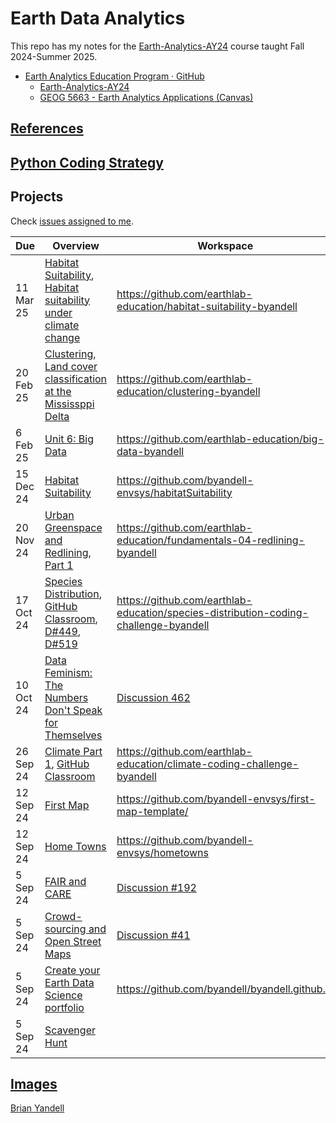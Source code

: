 # Earth Data Analytics

This repo has my notes for the
[Earth-Analytics-AY24](https://github.com/earthlab-education/Earth-Analytics-AY24)
course taught Fall 2024-Summer 2025.

* [Earth Analytics Education Program · GitHub](https://github.com/earthlab-education)
  * [Earth-Analytics-AY24](https://github.com/earthlab-education/Earth-Analytics-AY24)
  * [GEOG 5663 - Earth Analytics Applications (Canvas)](https://canvas.colorado.edu/courses/115453) 
  
## [References](references.md)

## [Python Coding Strategy](https://github.com/byandell-envsys/landmapy/blob/main/strategy.md)

## Projects

Check
[issues assigned to me](https://github.com/earthlab-education/Earth-Analytics-AY24/issues?q=is%3Aopen+assignee%3A%40me).

| Due | Overview | Workspace | Outcome | Code |
| ---- | -------- | --------- | ----- | ----- |
| 11 Mar 25 | [Habitat Suitability](https://classroom.github.com/assignment-invitations/c4d50156e9d2e8856e14147204bd90b2/status), [Habitat suitability under climate change](https://cu-esiil-edu.github.io/esiil-learning-portal/foundations/notebooks/13-habitat-climate-change/climate.html) | <https://github.com/earthlab-education/habitat-suitability-byandell> | [climate.md](https://github.com/earthlab-education/habitat-suitability-byandell/blob/main/climate.md)
| 20 Feb 25 | [Clustering](https://classroom.github.com/assignment-invitations/a7ed9f7ee1826ed55ffcaa9508d31a29/status), [Land cover classification at the Mississppi Delta](https://cu-esiil-edu.github.io/esiil-learning-portal/foundations/notebooks/12-clustering/clustering.html) | <https://github.com/earthlab-education/clustering-byandell> | [clustering.md](https://github.com/earthlab-education/clustering-byandell/blob/main/clustering.md) |
| 6 Feb 25 | [Unit 6: Big Data](https://cu-esiil-edu.github.io/esiil-learning-portal/foundations/notebooks/11-big-data/big-data.html) | <https://github.com/earthlab-education/big-data-byandell> | [big-data.md](https://github.com/earthlab-education/big-data-byandell/blob/main/big-data.md) |
| 15 Dec 24 | [Habitat Suitability](https://github.com/earthlab-education/Earth-Analytics-AY24/issues/603) | <https://github.com/byandell-envsys/habitatSuitability> | [EarthDataAnalytics/#habitat-project](https://byandell.github.io/ESIIL/EarthDataAnalytics/#habitat-project) | [landmapy Python Package](https://github.com/byandell-envsys/landmapy), [buffalo.md](https://github.com/byandell-envsys/habitatSuitability/blob/main/buffalo.md)
| 20 Nov 24 | [Urban Greenspace and Redlining, Part 1](https://github.com/earthlab-education/Earth-Analytics-AY24/issues/541) | <https://github.com/earthlab-education/fundamentals-04-redlining-byandell> | [EarthDataAnalytics/#redlining-project](https://byandell.github.io/ESIIL/EarthDataAnalytics/#redlining-project) | [redlineApp()](https://github.com/byandell-envsys/geospatial) |
| 17 Oct 24 | [Species Distribution](https://github.com/earthlab-education/Earth-Analytics-AY24/issues/433), [GitHub Classroom](https://classroom.github.com/assignment-invitations/765507643e00ed46400ea1523e639979), [D#449](https://github.com/earthlab-education/Earth-Analytics-AY24/discussions/449), [D#519](https://github.com/earthlab-education/Earth-Analytics-AY24/discussions/519) | <https://github.com/earthlab-education/species-distribution-coding-challenge-byandell> | [EarthDataAnalytics/#species-distribution-project](https://byandell.github.io/ESIIL/EarthDataAnalytics/#species-distribution-project) | [byandell-envsys/craneMaps](https://github.com/byandell-envsys/craneMaps)
| 10 Oct 24 | [Data Feminism: The Numbers Don't Speak for Themselves](https://github.com/earthlab-education/Earth-Analytics-AY24/discussions/462) | [Discussion 462](https://github.com/earthlab-education/Earth-Analytics-AY24/discussions/462) | [Comment](https://github.com/earthlab-education/Earth-Analytics-AY24/discussions/462#discussioncomment-10908773) |
| 26 Sep 24 | [Climate Part 1](https://github.com/earthlab-education/Earth-Analytics-AY24/issues/324),  [GitHub Classroom](https://classroom.github.com/assignment-invitations/1422793e7ef63e3a392da79f588fc9cc/status) | <https://github.com/earthlab-education/climate-coding-challenge-byandell> | [EarthDataAnalytics/#climate-project-1](https://byandell.github.io/ESIIL/EarthDataAnalytics/#climate-project-1), [Climate Coding Portfolio Post](https://github.com/earthlab-education/climate-coding-challenge-byandell/blob/main/7_Portfolio_Post_Write_Post.ipynb) | [Climate_1.Rmd](https://github.com/earthlab-education/climate-coding-challenge-byandell/blob/main/Climate_1.Rmd)
| 12 Sep 24 | [First Map](https://github.com/earthlab-education/Earth-Analytics-AY24/issues/169) | <https://github.com/byandell-envsys/first-map-template/> | [EarthDataAnalytics/#first-map](https://byandell.github.io/ESIIL/EarthDataAnalytics/#first-map) | [first-map.Rmd](https://github.com/byandell-envsys/first-map-template/blob/main/first-map.Rmd)
| 12 Sep 24 | [Home Towns](https://github.com/earthlab-education/Earth-Analytics-AY24/issues/142) | <https://github.com/byandell-envsys/hometowns> | [hometown.csv](https://github.com/byandell-envsys/hometowns/blob/main/hometowns.csv) |
| 5 Sep 24 | [FAIR and CARE](https://github.com/earthlab-education/Earth-Analytics-AY24/issues/244) | [Discussion #192](https://github.com/earthlab-education/Earth-Analytics-AY24/discussions/192)| [Comment](https://github.com/earthlab-education/Earth-Analytics-AY24/discussions/192#discussioncomment-10653196) |
| 5 Sep 24 | [Crowd-sourcing and Open Street Maps](https://github.com/earthlab-education/Earth-Analytics-AY24/issues/123) | [Discussion #41](https://github.com/earthlab-education/Earth-Analytics-AY24/discussions/41) | [Comment](https://github.com/earthlab-education/Earth-Analytics-AY24/discussions/41#discussioncomment-10653233)|
| 5 Sep 24 | [Create your Earth Data Science portfolio](https://github.com/earthlab-education/Earth-Analytics-AY24/issues/121) | <https://github.com/byandell/byandell.github.io> | [byandell.github.io](https://byandell.github.io) |
| 5 Sep 24 | [Scavenger Hunt](https://github.com/earthlab-education/Earth-Analytics-AY24/issues/119) | | |

## [Images](Images.md)

[Brian Yandell](https://github.com/byandell)

<!--- 
See [EarthLab 2024 Google Doc](https://docs.google.com/document/d/1tKOzCT2Q4Bb9K6Ri72Rmxpkx7FkgxoTEkYQBHeWu11M)
--->
